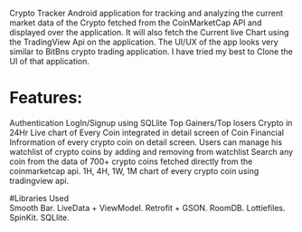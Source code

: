 Crypto Tracker Android application for tracking and analyzing the current market data of the Crypto fetched from the CoinMarketCap API and displayed over the application. It will also fetch the Current live Chart using the TradingView Api on the application. The UI/UX of the app looks very similar to BitBns crypto trading application. I have tried my best to Clone the UI of that application.

# Features: <br>
Authentication LogIn/Signup using SQLlite
Top Gainers/Top losers Crypto in 24Hr
Live chart of Every Coin integrated in detail screen of Coin
Financial Infrormation of every crypto coin on detail screen.
Users can manage his watchlist of crypto coins by adding and removing from watchlist
Search any coin from the data of 700+ crypto coins fetched directly from the coinmarketcap api.
1H, 4H, 1W, 1M chart of every crypto coin using tradingview api.

#Libraries Used <br>
Smooth Bar.
LiveData + ViewModel.
Retrofit + GSON.
RoomDB.
Lottiefiles.
SpinKit.
SQLlite.

